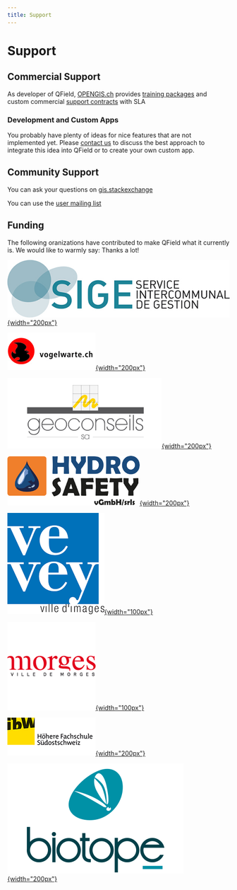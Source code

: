 ```yaml
---
title: Support
---
```


# Support

## Commercial Support

As developer of QField, [OPENGIS.ch](https://www.opengis.ch/#features)
provides [training packages](https://www.opengis.ch/qfield-training/)
and custom commercial [support contracts](https://www.opengis.ch/qgis-support/) with SLA

### Development and Custom Apps

You probably have plenty of ideas for nice features that are not
implemented yet. Please [contact us](https://www.opengis.ch/#contact) to
discuss the best approach to integrate this idea into QField or to
create your own custom app.

## Community Support

You can ask your questions on
[gis.stackexchange](http://gis.stackexchange.com/questions/tagged/qfield?sort=newest)

You can use the [user mailing list](http://lists.qfield.org/listinfo.cgi/users-qfield.org)

## Funding

The following oranizations have contributed to make QField what it
currently is. We would like to warmly say: Thanks a lot!

[![SIGE](../assets/images/logo_sige.jpg){width="200px"}](http://www.sige.ch)

[![Schweizerische Vogelwarte](../assets/images/logo_vogelwarte.gif){width="200px"}](http://www.vogelwarte.ch)

[![Géoconseils SA](../assets/images/logo_geoconseils.png){width="200px"}](http://www.geoconseils.ch)

[![hydro safety srls](../assets/images/logo_hydrosafety.png){width="200px"}](http://www.hydro-safety.com/)

[![Ville de Vevey](../assets/images/logo_vevey.png){width="100px"}](http://www.vevey.ch)

[![Ville de Morges](../assets/images/logo_morges.png){width="100px"}](http://www.morges.ch)

[![ibW Höhere Fachschule Südostschweiz](../assets/images/logo_ibw.png){width="200px"}](http://www.ibw.ch)

[![Biotope](../assets/images/logo_biotope.png){width="200px"}](http://www.biotope.fr)
